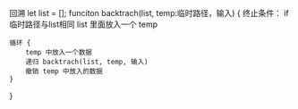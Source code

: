 回溯
let list = [];
funciton backtrach(list, temp:临时路径，输入) {
    终止条件：
        if 临时路径与list相同
            list 里面放入一个 temp
    
    循环 {
        temp 中放入一个数据
        递归 backtrach(list, temp, 输入)
        撤销 temp 中放入的数据
    }
}
